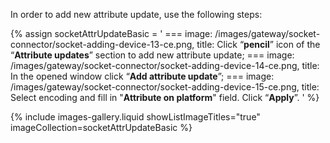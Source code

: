 In order to add new attribute update, use the following steps:

{% assign socketAttrUpdateBasic = '
    ===
        image: /images/gateway/socket-connector/socket-adding-device-13-ce.png,
        title: Click “**pencil**” icon of the “**Attribute updates**” section to add new attribute update;
    ===
        image: /images/gateway/socket-connector/socket-adding-device-14-ce.png,
        title: In the opened window click “**Add attribute update**”;
    ===
        image: /images/gateway/socket-connector/socket-adding-device-15-ce.png,
        title: Select encoding and fill in "**Attribute on platform**" field. Click “**Apply**”.
    '
%}

{% include images-gallery.liquid showListImageTitles="true" imageCollection=socketAttrUpdateBasic %}
